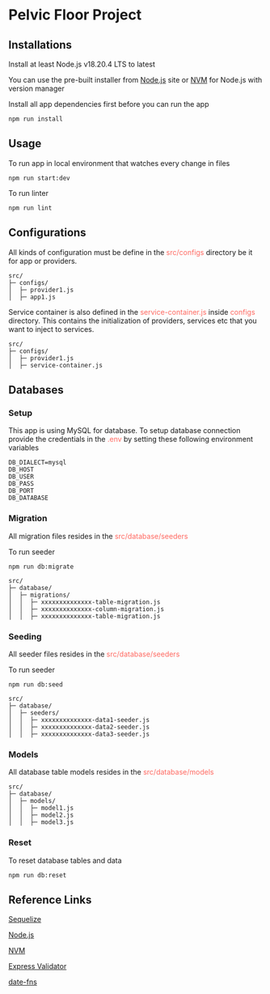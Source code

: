 # Pelvic Floor Project

## Installations

Install at least Node.js v18.20.4 LTS to latest

You can use the pre-built installer from [Node.js](https://nodejs.org/en/download/prebuilt-installer) site or [NVM](https://github.com/nvm-sh/nvm#readme) for Node.js with version manager

Install all app dependencies first before you can run the app

```npm
npm run install
```

## Usage

To run app in local environment that watches every change in files

```
npm run start:dev
```

To run linter

```
npm run lint
```

## Configurations

All kinds of configuration must be define in the <span style="color: #ff6961">src/configs</span> directory be it for app or providers.

```
src/
├─ configs/
│  ├─ provider1.js
│  ├─ app1.js

```

Service container is also defined in the <span style="color: #ff6961">service-container.js</span> inside <span style="color: #ff6961">configs</span> directory.
This contains the initialization of providers, services etc that you want to inject to services.

```
src/
├─ configs/
│  ├─ provider1.js
│  ├─ service-container.js
```

## Databases

### Setup

This app is using MySQL for database. To setup database connection provide the credentials in the <span style="color: #ff6961">.env</span> by setting these following environment variables

```
DB_DIALECT=mysql
DB_HOST
DB_USER
DB_PASS
DB_PORT
DB_DATABASE
```

### Migration

All migration files resides in the <span style="color: #ff6961">src/database/seeders</span>

To run seeder

```
npm run db:migrate
```

```
src/
├─ database/
│  ├─ migrations/
│  │  ├─ xxxxxxxxxxxxxx-table-migration.js
│  │  ├─ xxxxxxxxxxxxxx-column-migration.js
│  │  ├─ xxxxxxxxxxxxxx-table-migration.js
```

### Seeding

All seeder files resides in the <span style="color: #ff6961">src/database/seeders</span>

To run seeder

```
npm run db:seed
```

```
src/
├─ database/
│  ├─ seeders/
│  │  ├─ xxxxxxxxxxxxxx-data1-seeder.js
│  │  ├─ xxxxxxxxxxxxxx-data2-seeder.js
│  │  ├─ xxxxxxxxxxxxxx-data3-seeder.js
```

### Models

All database table models resides in the <span style="color: #ff6961">src/database/models</span>

```
src/
├─ database/
│  ├─ models/
│  │  ├─ model1.js
│  │  ├─ model2.js
│  │  ├─ model3.js
```

### Reset

To reset database tables and data

```
npm run db:reset
```

## Reference Links

[Sequelize](https://sequelize.org/docs/v6/)

[Node.js](https://nodejs.org/en)

[NVM](https://github.com/nvm-sh/nvm#readme)

[Express Validator](https://express-validator.github.io/docs/)

[date-fns](https://date-fns.org/docs/Getting-Started)
